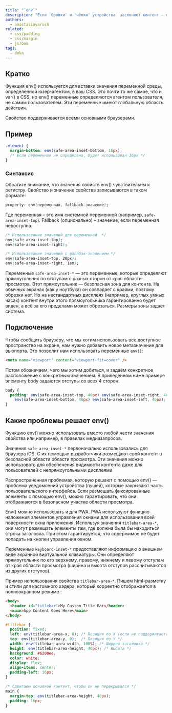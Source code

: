 ```yaml
---
title: "`env`"
description: "Если 'бровки' и 'чёлки' устройства  заслоняют контент — env придёт на помощь."
authors:
  - anastasiayarosh
related:
  - css/padding
  - css/margin
  - js/bom
tags:
  - doka
---
```


## Кратко

Функция env() используется для вставки значения переменной среды, определенной юзер-агентом, в ваш CSS. Это почти то же самое, что и var() в CSS, но env() переменные определяются агентом пользователя, не самим пользователем. Эти переменные имеют глобальную область действия.

Свойство поддерживается всеми основными браузерами.

## Пример

```css
.element {
  margin-bottom: env(safe-area-inset-bottom, 16px);
  /* Если переменная не определена, будет использован 16px */
}
```


### Синтаксис

Обратите внимание, что значения свойств env() чувствительны к регистру. Свойство и значение свойства записываются в таком формате:

```css
property: env(переменная, fallback-значение);
```

Где переменная – это имя системной переменной (например, `safe-area-inset-top`). Fallback (опционально) – значение, если переменная недоступна.

```css
/* Использование значений для переменной  */
env(safe-area-inset-top);
env(safe-area-inset-right);

/* Использование значений с фоллбэк-значением */
env(safe-area-inset-top, 20px);
env(safe-area-inset-right, 1em);
```

Переменные `safe-area-inset-*` — это переменные, которые определяют прямоугольник по отступам с разных сторон от края области просмотра. Этот прямоугольник — безопасная зона для контента. На обычных экранах (как у ноутбука) он совпадает с краями, поэтому обрезки нет. Но на нестандартных дисплеях (например, круглых умных часах) контент внутри этого прямоугольника гарантированно будет виден, а всё за его пределами может обрезаться. Размеры зоны задаёт система.

## Подключение

Чтобы сообщить браузеру, что мы хотим использовать все доступное пространство на экране, нам нужно добавить новое метазначение для вьюпорта. Это позволит нам использовать переменные `env()`:

```html
<meta name="viewport" content="viewport-fit=cover" />

```

Потом обозначаем, чего мы хотим добиться, и задаём конкретное расположение с конкретным значением. В приведённом ниже примере элементу body задаются отступы со всех 4 сторон.

```css
body {
  padding: env(safe-area-inset-top, 40px) env(safe-area-inset-right, 40px)
    env(safe-area-inset-bottom, 40px) env(safe-area-inset-left, 40px);
}
```

## Какие проблемы решает env()

Функцию env() можно использовать вместо любой части значения свойства или,например, в правилах медиазапросов.

Значения `safe-area-inset-*` первоначально использовались для браузера iOS. С их помощью разработчики размещают свой контент в безопасной области области просмотра. Эти значения можно использовать для обеспечения видимости контента даже для пользователей с непрямоугольными дисплеями.

Распространенная проблемая, которую решают с помощью env() — проблема уведомлений устройства (пушей), которые закрывают часть пользовательского интерфейса. Если размещать фиксированные элементы с помощью env(), можно гарантировать, что они отображаются в безопасном участке области просмотра.

Env()  можно использовать и для PWA. PWA используют функцию наложения элементов управления окнами для использования всей поверхности окна приложения. Используя значения `titlebar-area-*`, они могут размещать элементы там, где должна была бы находиться строка заголовка. При этом гарантируется, что содержимое не будет попадать на кнопки управления окном.

Переменные `keyboard-inset-*` предоставляют информацию о внешнем виде экранной виртуальной клавиатуры. Они определяют прямоугольник по его верхнему, правому, нижнему и левому отступам от края области просмотра (ширина и высота отступов рассчитываются из других отступов).

Пример использования свойства `titlebar-area-*`. Пишем html-разметку и стили для кастомного хэдера, который корректно отображается в полноэкранном режиме :

```html
<body>
  <header id="titlebar">My Custom Title Bar</header>
  <main>App Content Goes Here</main>
</body>
```

```css
#titlebar {
  position: fixed;
  left: env(titlebar-area-x, 0); /* Позиция по X (если не поддерживается — 0) */
  top: env(titlebar-area-y, 0);  /* Позиция по Y */
  width: env(titlebar-area-width, 100%); /* Ширина заголовка */
  height: env(titlebar-area-height, 40px); /* Высота */
  background: #6200ee;
  color: white;
  display: flex;
  align-items: center;
  padding-left: 16px;
}

/* Сдвигаем основной контент, чтобы он не перекрывался */
main {
  margin-top: env(titlebar-area-height, 40px);
  padding: 16px;
}
```





